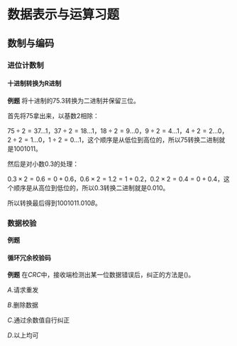 # 数据表示与运算习题

## 数制与编码

### 进位计数制

#### 十进制转换为R进制

**例题** 将十进制的$75.3$转换为二进制并保留三位。

首先将$75$拿出来，以基数$2$相除：

$75\div2=37\dots1$，$37\div2=18\dots1$，$18\div2=9\dots0$，$9\div2=4\dots1$，$4\div2=2\dots0$，$2\div2=1\dots0$，$1\div2=0\dots1$，这个顺序是从低位到高位的，所以$75$转换二进制就是$1001011$。

然后是对小数$0.3$的处理：

$0.3\times2=0.6=0+0.6$，$0.6\times2=1.2=1+0.2$，$0.2\times2=0.4=0+0.4$，这个顺序是从高位到低位的，所以$0.3$转换二进制就是$0.010$。

所以转换最后得到$1001011.010B$。

### 数据校验

**例题** 

#### 循环冗余校验码

**例题** 在$CRC$中，接收端检测出某一位数据错误后，纠正的方法是()。

$A.$请求重发

$B.$删除数据

$C.$通过余数值自行纠正

$D.$以上均可
